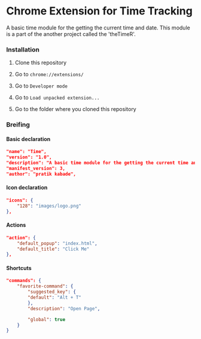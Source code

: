 # Chrome Extension for Time Tracking

A basic time module for the getting the current time and date. This module is a part of the another project called the 'theTimeR'.

### Installation

1. Clone this repository

2. Go to `chrome://extensions/`

3. Go to `Developer mode`

4. Go to `Load unpacked extension...`

5. Go to the folder where you cloned this repository

### Breifing

#### Basic declaration

```json
"name": "Time",
"version": "1.0",
"description": "A basic time module for the getting the current time and date. This module is a part of the another project called the 'theTimeR'.",
"manifest_version": 3,
"author": "pratik kabade",
```

#### Icon declaration

```json
"icons": {
    "128": "images/logo.png"
},
```

#### Actions

```json
"action": {
    "default_popup": "index.html",
    "default_title": "Click Me"
},
```

#### Shortcuts

```json
"commands": {
    "favorite-command": {
        "suggested_key": {
        "default": "Alt + T"
        },
        "description": "Open Page",

        "global": true
    }
}
```
